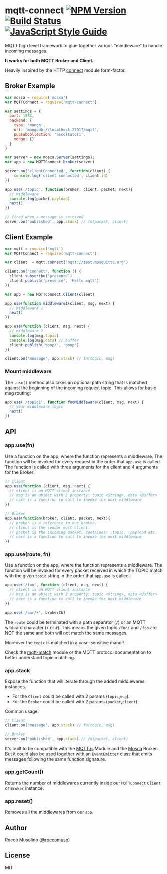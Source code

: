 # mqtt-connect [![NPM Version](https://img.shields.io/npm/v/mqtt-connect.svg)](https://www.npmjs.com/package/mqtt-connect) [![Build Status](https://travis-ci.org/roccomuso/mqtt-connect.svg?branch=master)](https://travis-ci.org/roccomuso/mqtt-connect) [![JavaScript Style Guide](https://img.shields.io/badge/code_style-standard-brightgreen.svg)](https://standardjs.com)

MQTT high level framework to glue together various "middleware" to handle incoming messages.

**It works for both MQTT Broker and Client.**

Heavily inspired by the HTTP [connect](https://github.com/senchalabs/connect) module form-factor.

## Broker Example

```javascript
var mosca = require('mosca')
var MQTTConnect = require('mqtt-connect')

var settings = {
  port: 1883,
  backend: {
    type: 'mongo',
    url: 'mongodb://localhost:27017/mqtt',
    pubsubCollection: 'ascoltatori',
    mongo: {}
  }
}

var server = new mosca.Server(settings);
var app = new MQTTConnect.broker(server)

server.on('clientConnected', function(client) {
    console.log('client connected', client.id)
})

app.use('/topic', function(broker, client, packet, next){
  // middleware
  console.log(packet.payload)
  next()
})

// fired when a message is received
server.on('published', app.stack) // fn(packet, client)

```

## Client Example

```javascript
var mqtt = require('mqtt')
var MQTTConnect = require('mqtt-connect')

var client  = mqtt.connect('mqtt://test.mosquitto.org')

client.on('connect', function () {
  client.subscribe('presence')
  client.publish('presence', 'Hello mqtt')
})

var app = new MQTTConnect.Client(client)

app.use(function middleware1(client, msg, next) {
  // middleware 1
  next()
})

app.use(function (client, msg, next) {
  // middleware 2
  console.log(msg.topic)
  console.log(msg.data) // buffer
  client.publish('boop/', 'boop')
})

client.on('message', app.stack) // fn(topic, msg)

```


### Mount middleware

The `.use()` method also takes an optional path string that is matched against the beginning of the incoming request topic. This allows for basic msg routing:

```javascript
app.use('/topic1', function fooMiddleware(client, msg, next) {
  // your middleware logic
  next()
})
```

## API

### app.use(fn)

Use a function on the app, where the function represents a middleware. The function
will be invoked for every request in the order that `app.use` is called. The function
is called with three arguments for the client and 4 arguments for the Broker:

```js
// Client
app.use(function (client, msg, next) {
  // client is an MQTT client instance
  // msg is an object with 2 property: topic <String>, data <Buffer>
  // next is a function to call to invoke the next middleware
})

// Broker
app.use(function(broker, client, packet, next){
  // broker is a reference to our broker.
  // client is the sender mqtt client.
  // packet is the incoming packet, containes: .topic, .payload etc.
  // next is a function to call to invoke the next middleware
})
```

### app.use(route, fn)

Use a function on the app, where the function represents a middleware. The function
will be invoked for every packet received in which the TOPIC match with
the given `topic` string in the order that `app.use` is called.

```js
app.use('/foo', function (client, msg, next) {
  // client is an MQTT client instance
  // msg is an object with 2 property: topic <String>, data <Buffer>
  // next is a function to call to invoke the next middleware
})

app.use('/bar/+', brokerCb)
```

The `route` could be terminated with a path separator (`/`) or an MQTT wildcard character (`+` or `#`).
This means the given topic `/foo/` and `/foo` are NOT the same and both will not match the same messages.

Moreover the `topic` is matched in a case-sensitive manor!

Check the [mqtt-match](https://github.com/ralphtheninja/mqtt-match) module or the MQTT protocol documentation to better understand topic matching.

### app.stack

Expose the function that will iterate through the added middlewares instances.

- For the `Client` could be called with 2 params (`topic`,`msg`).
- For the `Broker` could be called with 2 params (`packet`,`client`).

Common usage:

```js
// Client
client.on('message', app.stack) // fn(topic, msg)

// Broker
server.on('published', app.stack) // fn(packet, client)
```

It's built to be compatible with the [MQTT.js](https://github.com/mqttjs/MQTT.js) Module and the [Mosca](https://github.com/mcollina/mosca) Broker. But it could also be used together with an `EventEmitter` class that emits messages following the same function signature.

### app.getCount()

Returns the number of middlewares currently inside our `MQTTConnect` `Client` or `Broker` instance.

### app.reset()

Removes all the middlewares from our `app`.

## Author

Rocco Musolino ([@roccomuso](https://twitter.com/roccomuso))

## License

MIT
